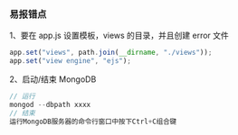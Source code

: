 ### 易报错点

1、要在 app.js 设置模板，views 的目录，并且创建 error 文件

```js
app.set("views", path.join(__dirname, "./views"));
app.set("view engine", "ejs");
```

2、启动/结束 MongoDB

```js
// 运行
mongod --dbpath xxxx
// 结束
运行MongoDB服务器的命令行窗口中按下Ctrl+C组合键
```
